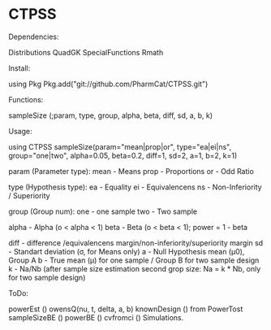 # CTPSS

Dependencies:

Distributions
QuadGK
SpecialFunctions
Rmath

Install:

using Pkg
Pkg.add("git://github.com/PharmCat/CTPSS.git")

Functions:

sampleSize (;param, type, group, alpha, beta, diff, sd, a, b, k)

Usage:

using CTPSS
sampleSize(param="mean|prop|or", type="ea|ei|ns", group="one|two", alpha=0.05, beta=0.2, diff=1, sd=2, a=1, b=2, k=1)

param (Parameter type):
mean - Means
prop - Proportions
or - Odd Ratio

type (Hypothesis type):
ea - Equality
ei - Equivalencens
ns - Non-Inferiority / Superiority

group (Group num):
one - one sample
two - Two sample

alpha - Alpha (o < alpha < 1)
beta - Beta (o < beta < 1); power = 1 - beta

diff - difference /equivalencens margin/non-inferiority/superiority margin
sd - Standart deviation (σ, for Means only)
a - Null Hypothesis mean (μ0), Group A
b - True mean (μ) for one sample / Group B for two sample design
k - Na/Nb (after sample size estimation second grop size: Na = k * Nb, only for two sample design)

ToDo:

powerEst ()
owensQ(nu, t, delta, a, b)
knownDesign () from PowerTost
sampleSizeBE ()
powerBE ()
cvfromci ()
Simulations.

